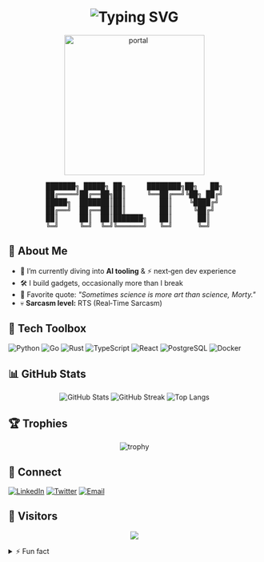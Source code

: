 <!--
README.md for Xalty – flashy version with explanatory inline comments.
These HTML comments clarify the purpose of dynamic elements so future you (or collaborators)
can tweak things without spelunking through obscure SVG query‑strings or service URLs.
-->

<!-- ============================================================= -->
<!--                     FLASHY HEADER SECTION                     -->
<!-- ============================================================= -->

<!-- Animated typing effect generated by readme-typing-svg → edits happen via URL params. -->
<h1 align="center">
  <img src="https://readme-typing-svg.herokuapp.com?font=Fira+Code&size=28&pause=600&color=00FFEE&center=true&vCenter=true&width=435&lines=Welcome+to+Xalty's+Lab!;Dark+Sarcasm+%7C+Gadgetry+%7C+Code" alt="Typing SVG" />
</h1>

<!-- Portal GIF for Rick‑and‑Morty vibes → feel free to swap width/URL. -->
<p align="center">
  <img src="https://media.giphy.com/media/h408T6Y5GfmXBKW62l/giphy.gif" width="280" alt="portal">
</p>

<!-- ASCII banner – rendered via <pre> block so alignment stays intact. -->
<pre align="center">
███████╗ █████╗ ██╗     ████████╗██╗   ██╗
██╔════╝██╔══██╗██║     ╚══██╔══╝╚██╗ ██╔╝
█████╗  ███████║██║        ██║    ╚████╔╝ 
██╔══╝  ██╔══██║██║        ██║     ╚██╔╝  
██║     ██║  ██║███████╗   ██║      ██║   
╚═╝     ╚═╝  ╚═╝╚══════╝   ╚═╝      ╚═╝   
</pre>

<!-- ============================================================= -->
<!--                         ABOUT ME                              -->
<!-- ============================================================= -->

## 🧠 About Me

<!-- Keep bullets succinct; markdown line breaks are added via two spaces at EOL. -->
- 🔭 I’m currently diving into **AI tooling** & ⚡ next‑gen dev experience  
- 🛠️ I build gadgets, occasionally more than I break  
- 🤖 Favorite quote: *"Sometimes science is more art than science, Morty."*  
- 💀 **Sarcasm level:** RTS (Real‑Time Sarcasm)

<!-- ============================================================= -->
<!--                     TECH TOOLBOX BADGES                        -->
<!-- ============================================================= -->

## 🧰 Tech Toolbox

<!-- Badges come from shields.io. Adjust colour (hex or named), logo via project's slug. -->
![Python](https://img.shields.io/badge/Python-3776AB?style=for-the-badge&logo=python&logoColor=white)
![Go](https://img.shields.io/badge/Go-00ADD8?style=for-the-badge&logo=go&logoColor=white)
![Rust](https://img.shields.io/badge/Rust-000000?style=for-the-badge&logo=rust&logoColor=white)
![TypeScript](https://img.shields.io/badge/TypeScript-3178C6?style=for-the-badge&logo=typescript&logoColor=white)
![React](https://img.shields.io/badge/React-20232A?style=for-the-badge&logo=react&logoColor=61DAFB)
![PostgreSQL](https://img.shields.io/badge/PostgreSQL-316192?style=for-the-badge&logo=postgresql&logoColor=white)
![Docker](https://img.shields.io/badge/Docker-0db7ed?style=for-the-badge&logo=docker&logoColor=white)

<!-- ============================================================= -->
<!--                         GitHub Stats                           -->
<!-- ============================================================= -->

## 📊 GitHub Stats

<!-- Wrap stats in a centered div for neat horizontal stacking on desktop. -->
<div align="center">
  <!-- Stats card: shows commits, PRs etc; theme param controls palette. -->
  <img src="https://github-readme-stats.vercel.app/api?username=xalty021&show_icons=true&theme=tokyonight&hide_border=true" alt="GitHub Stats" />
  <!-- Streak card: blue/pink heatmap of consecutive contribution days. -->
  <img src="https://streak-stats.demolab.com/?user=xalty021&theme=tokyonight&hide_border=true" alt="GitHub Streak" />
  <!-- Top languages card: reflects repo language distribution; layout=compact saves space. -->
  <img src="https://github-readme-stats.vercel.app/api/top-langs/?username=xalty021&layout=compact&theme=tokyonight&hide_border=true" alt="Top Langs"/>
</div>

<!-- ============================================================= -->
<!--                          TROPHIES                              -->
<!-- ============================================================= -->

## 🏆 Trophies

<!-- Generated by github-profile-trophy; remove no-bg for solid background. -->
<p align="center">
  <img src="https://github-profile-trophy.vercel.app/?username=xalty021&theme=dracula&no-bg=true&no-frame=true" alt="trophy" />
</p>

<!-- ============================================================= -->
<!--                         CONNECT LINKS                          -->
<!-- ============================================================= -->

## 🤝 Connect

<!-- Swap `your-link` / `your-handle` once socials are ready. -->
[![LinkedIn](https://img.shields.io/badge/LinkedIn-0A66C2?style=for-the-badge&logo=linkedin&logoColor=white)](https://www.linkedin.com/in/your-link)
[![Twitter](https://img.shields.io/badge/Twitter-1DA1F2?style=for-the-badge&logo=twitter&logoColor=white)](https://twitter.com/your-handle)
[![Email](https://img.shields.io/badge/Email-D14836?style=for-the-badge&logo=gmail&logoColor=white)](mailto:xalty021@proton.me)

<!-- ============================================================= -->
<!--                        VISITOR COUNTER                         -->
<!-- ============================================================= -->

## 👀 Visitors

<!-- Badge from komarev.com increments on each profile view. -->
<p align="center">
  <img src="https://komarev.com/ghpvc/?username=xalty021&style=for-the-badge">
</p>

<!-- ============================================================= -->
<!--                          FUN FACT                              -->
<!-- ============================================================= -->

<details>
<summary>⚡ Fun fact</summary>
<br/>
When I said "It works on my machine", it actually *did*—until I pushed it.
</details>
